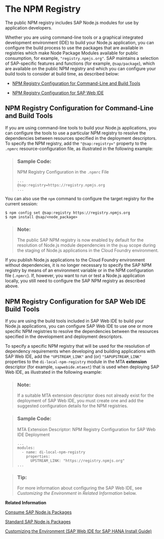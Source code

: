<!-- loio726e5d41462c4eb29eaa6cc83ff41e84 -->

# The NPM Registry

The public NPM registry includes SAP Node.js modules for use by application developers.



Whether you are using command-line tools or a graphical integrated development environment \(IDE\) to build your Node.js application, you can configure the build process to use the packages that are available in registries which make Node Package Modules available for public consumption, for example, `"registry.npmjs.org"`. SAP maintains a selection of SAP-specific features and functions \(for example, `@sap/package`\), which are available on the public NPM registry and which you can configure your build tools to consider at build time, as described below:

-   [NPM Registry Configuration for Command-Line and Build Tools](the-npm-registry-726e5d4.md#loio726e5d41462c4eb29eaa6cc83ff41e84__section_k13_skg_vz)

-   [NPM Registry Configuration for SAP Web IDE](the-npm-registry-726e5d4.md#loio726e5d41462c4eb29eaa6cc83ff41e84__section_bmv_5kg_vz)




<a name="loio726e5d41462c4eb29eaa6cc83ff41e84__section_k13_skg_vz"/>

## NPM Registry Configuration for Command-Line and Build Tools

If you are using command-line tools to build your Node.js applications, you can configure the tools to use a particular NPM registry to resolve the dependencies between resources specified in the deployment descriptors. To specify the NPM registry, add the `"@sap:registry="` property to the `.npmrc` resource-configuration file, as illustrated in the following example:

> ### Sample Code:  
> NPM Registry Configuration in the `.npmrc` File
> 
> ```
> ...
> @sap:registry=https://registry.npmjs.org
> ...
> ```

You can also use the `npm` command to configure the target registry for the current session:

```
$ npm config set @sap:registry https://registry.npmjs.org
$ npm install @sap/<node_package>
```

> ### Note:  
> The public SAP NPM registry is now enabled by default for the resolution of Node.js module dependencies in the `@sap` scope during the staging of Node.js applications in the Cloud Foundry environment.

If you publish Node.js applications to the Cloud Foundry environment without dependencies, it is no longer necessary to specify the SAP NPM registry by means of an environment variable or in the NPM configuration file \(`.npmrc`\). If, however, you want to run or test a Node.js application locally, you still need to configure the SAP NPM registry as described above.



<a name="loio726e5d41462c4eb29eaa6cc83ff41e84__section_bmv_5kg_vz"/>

## NPM Registry Configuration for SAP Web IDE Build Tools

If you are using the build tools included in SAP Web IDE to build your Node.js applications, you can configure SAP Web IDE to use one or more specific NPM registries to resolve the dependencies between the resources specified in the development and deployment descriptors.

To specify a specific NPM registry that will be used for the resolution of dependency requirements when developing and building applications with SAP Web IDE, add the `"UPSTREAM_LINK"` and \(or\) `"SAPUPSTREAM_LINK"` properties to the `di-local-npm-registry` module in the MTA **extension** descriptor \(for example, `sapwebide.mtaext`\) that is used when deploying SAP Web IDE, as illustrated in the following example:

> ### Note:  
> If a suitable MTA extension descriptor does not already exist for the deployment of SAP Web IDE, you must create one and add the suggested configuration details for the NPM registries.

> ### Sample Code:  
> MTA Extension Descriptor: NPM Registry Configuration for SAP Web IDE Deployment
> 
> ```
> ...
> modules:
>   - name: di-local-npm-registry
>     properties:
>       UPSTREAM_LINK: "https://registry.npmjs.org"
> ...
> ```

> ### Tip:  
> For more information about configuring the SAP Web IDE, see *Customizing the Environment* in *Related Information* below.

**Related Information**  


[Consume SAP Node.js Packages](consume-sap-node-js-packages-ddcff14.md "A selection of SAP-specific and ready-to-use Node.js packages is available on the public NPM registry.")

[Standard SAP Node.js Packages](standard-sap-node-js-packages-5451327.md "A collection of Node.js packages developed by SAP is provided to help you develop Node.js applications for Cloud Foundry and SAP HANA Cloud.")

[Customizing the Environment \(SAP Web IDE for SAP HANA Install Guide\)](https://help.sap.com/viewer/1a8e7ab05a2e4119b02b702f211422f5/2.0.02/en-US/5fd9473b7e994e2aa66092da5a10c75a.html)

